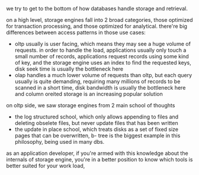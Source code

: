 we try to get to the bottom of how databases handle storage and retrieval. 

on a high level, storage engines fall into 2 broad categories, those optimized for transaction processing, and those optimized for analytical. there're big differences between access patterns in those use cases:
- oltp usually is user facing, which means they may see a huge volume of requests. in order to handle the load, applications usually only touch a small number of records, applications request records using some kind of key, and the storage engine uses an index to find the requested keys, disk seek time is usually the bottleneck here
- olap handles a much lower volume of requests than oltp, but each query usually is quite demanding, requiring many millions of records to be scanned in a short time, disk bandwidth is usually the bottleneck here and column oreited storage is an increasing popular solution

on oltp side, we saw storage engines from 2 main school of thoughts
- the log structured school, which only allows appending to files and deleting obselete files, but never update files that has been written
- the update in place school, which treats disks as a set of fixed size pages that can be overwritten, b- tree is the biggest example in this philosophy, being used in many dbs.

as an application developer, if you're armed with this knowledge about the internals of storage engine, you're in a better position to know which tools is better suited for your work load, 
